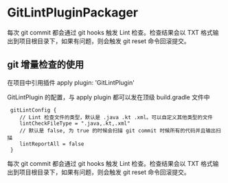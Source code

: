# GitLintPluginPackager

每次 git commit 都会通过 git hooks 触发 Lint 检查。检查结果会以 TXT 格式输出到项目根目录下，如果有问题，则会触发 git reset 命令回滚提交。

## git 增量检查的使用

在项目中引用插件 apply plugin: 'GitLintPlugin'

GitLintPlugin 的配置，与 apply plugin 都可以发在顶级 build.gradle 文件中

     gitLintConfig {
        // Lint 检查文件的类型，默认是 .java .kt .xml。可以自定义其他类型的文件
        lintCheckFileType = ".java,.kt,.xml" 
        // 默认是 false, 为 true 的时候会扫描 git commit 时候所有的代码并且输出扫描
        lintReportAll = false 
     } 
每次 git commit 都会通过 git hooks 触发 Lint 检查。检查结果会以 TXT 格式输出到项目根目录下，如果有问题，则会触发 git reset 命令回滚提交。
